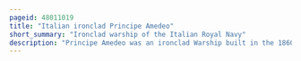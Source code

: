 ```yaml
---
pageid: 48011019
title: "Italian ironclad Principe Amedeo"
short_summary: "Ironclad warship of the Italian Royal Navy"
description: "Principe Amedeo was an ironclad Warship built in the 1860S and 1870s by the italian Regia Marina. She was the lead Ship of the principe Amedeo Class alongside her sister Ship Palestro. Principe Amedeo was laid down in 1865, launched in 1872, and completed in late 1874. She was armed with a Battery of six 254 Mm Guns and one 279 Mm Gun. The last ironclad-rigged ironclad Sailor of the italian Fleet she had a single Steam Engine which could propel the Ship at a Speed of slightly over 12 Knots."
---
```

